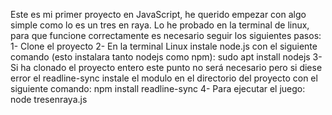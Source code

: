 Este es mi primer proyecto en JavaScript, he querido empezar con algo simple como lo es un tres en raya.
Lo he probado en la terminal de linux, para que funcione correctamente es necesario seguir los siguientes pasos:
1- Clone el proyecto
2- En la terminal Linux instale node.js con el siguiente comando (esto instalara tanto nodejs como npm):
sudo apt install nodejs
3- Si ha clonado el proyecto entero este punto no será necesario pero si diese error el readline-sync instale el modulo en el directorio del proyecto con el siguiente comando:
npm install readline-sync
4- Para ejecutar el juego:
node tresenraya.js

